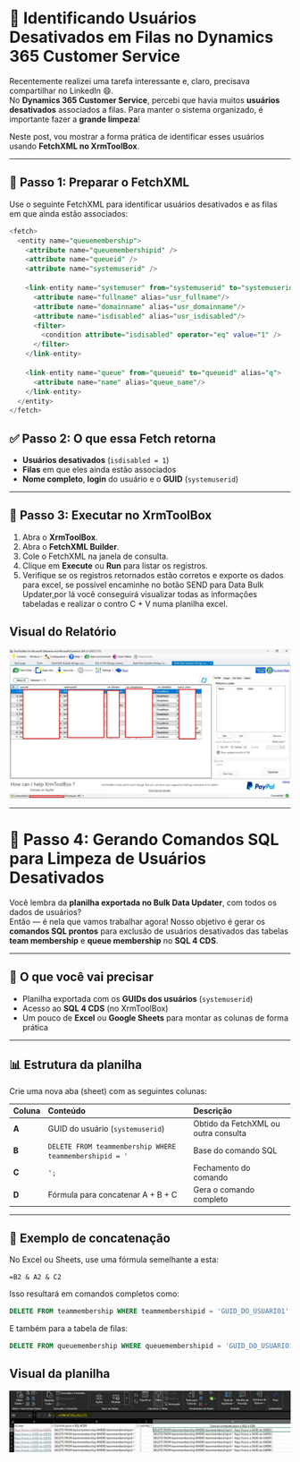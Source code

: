 # 🧹 Identificando Usuários Desativados em Filas no Dynamics 365 Customer Service

Recentemente realizei uma tarefa interessante e, claro, precisava compartilhar no LinkedIn 😄.  
No **Dynamics 365 Customer Service**, percebi que havia muitos **usuários desativados** associados a filas. Para manter o sistema organizado, é importante fazer a **grande limpeza**!

Neste post, vou mostrar a forma prática de identificar esses usuários usando **FetchXML no XrmToolBox**.

---

## 🔹 Passo 1: Preparar o FetchXML

Use o seguinte FetchXML para identificar usuários desativados e as filas em que ainda estão associados:

```sql
<fetch>
  <entity name="queuemembership">
    <attribute name="queuemembershipid" />
    <attribute name="queueid" />
    <attribute name="systemuserid" />

    <link-entity name="systemuser" from="systemuserid" to="systemuserid" alias="usr">
      <attribute name="fullname" alias="usr_fullname"/>
      <attribute name="domainname" alias="usr_domainname"/>
      <attribute name="isdisabled" alias="usr_isdisabled"/>
      <filter>
        <condition attribute="isdisabled" operator="eq" value="1" />
      </filter>
    </link-entity>

    <link-entity name="queue" from="queueid" to="queueid" alias="q">
      <attribute name="name" alias="queue_name"/>
    </link-entity>
  </entity>
</fetch>
```

## ✅ Passo 2: O que essa Fetch retorna

- **Usuários desativados** (`isdisabled = 1`)  
- **Filas** em que eles ainda estão associados  
- **Nome completo**, **login** do usuário e o **GUID** (`systemuserid`)

---

## 🔹 Passo 3: Executar no XrmToolBox

1. Abra o **XrmToolBox**.  
2. Abra o **FetchXML Builder**.  
3. Cole o FetchXML na janela de consulta.  
4. Clique em **Execute** ou **Run** para listar os registros.  
5. Verifique se os registros retornados estão corretos e exporte os dados para excel, se possível encaminhe no botão SEND para Data Bulk Updater,por lá você conseguirá visualizar todas as informações tabeladas e realizar o contro C + V numa planilha excel.

## Visual do Relatório

![DadosDataBulk](../imagens/xrmtoolbox-resultadofetch.png)

---

# 🧩 Passo 4: Gerando Comandos SQL para Limpeza de Usuários Desativados

Você lembra da **planilha exportada no Bulk Data Updater**, com todos os dados de usuários?  
Então — é nela que vamos trabalhar agora! Nosso objetivo é gerar os **comandos SQL prontos** para exclusão de usuários desativados das tabelas **team membership** e **queue membership** no **SQL 4 CDS**.

---

## 🧠 O que você vai precisar

- Planilha exportada com os **GUIDs dos usuários** (`systemuserid`)  
- Acesso ao **SQL 4 CDS** (no XrmToolBox)  
- Um pouco de **Excel** ou **Google Sheets** para montar as colunas de forma prática  

---

## 📊 Estrutura da planilha

Crie uma nova aba (sheet) com as seguintes colunas:

| Coluna | Conteúdo | Descrição |
|:-------|:----------|:-----------|
| **A** | GUID do usuário (`systemuserid`) | Obtido da FetchXML ou outra consulta |
| **B** | `DELETE FROM teammembership WHERE teammembershipid = '` | Base do comando SQL |
| **C** | `';` | Fechamento do comando |
| **D** | Fórmula para concatenar A + B + C | Gera o comando completo |

---

## 🧮 Exemplo de concatenação

No Excel ou Sheets, use uma fórmula semelhante a esta:

```excel
=B2 & A2 & C2
```
Isso resultará em comandos completos como:

```sql
DELETE FROM teammembership WHERE teammembershipid = 'GUID_DO_USUARIO1';
```

E também para a tabela de filas:

```sql
DELETE FROM queuemembership WHERE queuemembershipid = 'GUID_DO_USUARIO1';
```

## Visual da planilha

![PlanilhaExcel](../imagens/planilhaexcel-concat.png)

